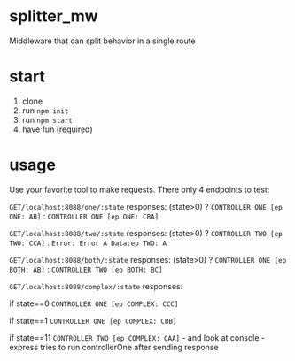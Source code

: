 # splitter_mw
Middleware that can split behavior in a single route

# start
1. clone
2. run `npm init`
3. run `npm start`
4. have fun (required)

# usage
Use your favorite tool to make requests.
There only 4 endpoints to test:

`GET/localhost:8088/one/:state` responses: (state>0) ? `CONTROLLER ONE [ep ONE: AB]` : `CONTROLLER ONE [ep ONE: CBA]`

`GET/localhost:8088/two/:state` responses: (state>0) ? `CONTROLLER TWO [ep TWO: CCA]` : `Error: Error A Data:ep TWO: A`

`GET/localhost:8088/both/:state` responses: (state>0) ? `CONTROLLER ONE [ep BOTH: AB]` : `CONTROLLER TWO [ep BOTH: BC]`

`GET/localhost:8088/complex/:state` responses: 

 if state==0 `CONTROLLER ONE [ep COMPLEX: CCC]`

 if state==1 `CONTROLLER ONE [ep COMPLEX: CBB]`

 if state==11 `CONTROLLER TWO [ep COMPLEX: CAA]` - and look at console - express tries to run controllerOne after sending response
                          
